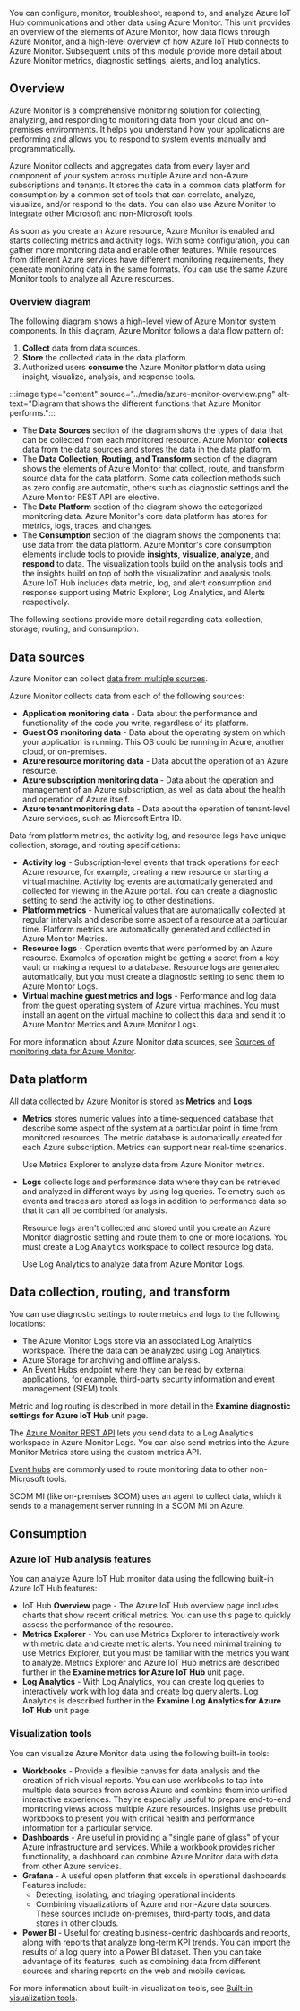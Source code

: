 You can configure, monitor, troubleshoot, respond to, and analyze Azure IoT Hub communications and other data using Azure Monitor. This unit provides an overview of the elements of Azure Monitor, how data flows through Azure Monitor, and a high-level overview of how Azure IoT Hub connects to Azure Monitor. Subsequent units of this module provide more detail about Azure Monitor metrics, diagnostic settings, alerts, and log analytics.

## Overview

Azure Monitor is a comprehensive monitoring solution for collecting, analyzing, and responding to monitoring data from your cloud and on-premises environments. It helps you understand how your applications are performing and allows you to respond to system events manually and programmatically.

Azure Monitor collects and aggregates data from every layer and component of your system across multiple Azure and non-Azure subscriptions and tenants. It stores the data in a common data platform for consumption by a common set of tools that can correlate, analyze, visualize, and/or respond to the data. You can also use Azure Monitor to integrate other Microsoft and non-Microsoft tools.

As soon as you create an Azure resource, Azure Monitor is enabled and starts collecting metrics and activity logs. With some configuration, you can gather more monitoring data and enable other features.
While resources from different Azure services have different monitoring requirements, they generate monitoring data in the same formats. You can use the same Azure Monitor tools to analyze all Azure resources.

### Overview diagram

The following diagram shows a high-level view of Azure Monitor system components. In this diagram, Azure Monitor follows a data flow pattern of:

1. **Collect** data from data sources.
1. **Store** the collected data in the data platform.
1. Authorized users **consume** the Azure Monitor platform data using insight, visualize, analysis, and response tools.

:::image type="content" source="../media/azure-monitor-overview.png" alt-text="Diagram that shows the different functions that Azure Monitor performs.":::

* The **Data Sources** section of the diagram shows the types of data that can be collected from each monitored resource. Azure Monitor **collects** data from the data sources and stores the data in the data platform.
* The **Data Collection, Routing, and Transform** section of the diagram shows the elements of Azure Monitor that collect, route, and transform source data for the data platform. Some data collection methods such as zero config are automatic, others such as diagnostic settings and the Azure Monitor REST API are elective.
* The **Data Platform** section of the diagram shows the categorized monitoring data. Azure Monitor's core data platform has stores for metrics, logs, traces, and changes.
* The **Consumption** section of the diagram shows the components that use data from the data platform. Azure Monitor's core consumption elements include tools to provide **insights**, **visualize**, **analyze**, and **respond** to data. The visualization tools build on the analysis tools and the insights build on top of both the visualization and analysis tools. Azure IoT Hub includes data metric, log, and alert consumption and response support using Metric Explorer, Log Analytics, and Alerts respectively.

The following sections provide more detail regarding data collection, storage, routing, and consumption.

## Data sources

Azure Monitor can collect [data from multiple sources](/azure/azure-monitor/data-sources).

Azure Monitor collects data from each of the following sources:

* **Application monitoring data** - Data about the performance and functionality of the code you write, regardless of its platform.
* **Guest OS monitoring data** - Data about the operating system on which your application is running. This OS could be running in Azure, another cloud, or on-premises.
* **Azure resource monitoring data** - Data about the operation of an Azure resource.
* **Azure subscription monitoring data** - Data about the operation and management of an Azure subscription, as well as data about the health and operation of Azure itself.
* **Azure tenant monitoring data** - Data about the operation of tenant-level Azure services, such as Microsoft Entra ID.

Data from platform metrics, the activity log, and resource logs have unique collection, storage, and routing specifications:

* **Activity log** - Subscription-level events that track operations for each Azure resource, for example, creating a new resource or starting a virtual machine. Activity log events are automatically generated and collected for viewing in the Azure portal. You can create a diagnostic setting to send the activity log to other destinations.
* **Platform metrics** - Numerical values that are automatically collected at regular intervals and describe some aspect of a resource at a particular time. Platform metrics are automatically generated and collected in Azure Monitor Metrics.
* **Resource logs** - Operation events that were performed by an Azure resource. Examples of operation might be getting a secret from a key vault or making a request to a database. Resource logs are generated automatically, but you must create a diagnostic setting to send them to Azure Monitor Logs.
* **Virtual machine guest metrics and logs** - Performance and log data from the guest operating system of Azure virtual machines. You must install an agent on the virtual machine to collect this data and send it to Azure Monitor Metrics and Azure Monitor Logs.

For more information about Azure Monitor data sources, see [Sources of monitoring data for Azure Monitor](/azure/azure-monitor/data-sources).

## Data platform

All data collected by Azure Monitor is stored as **Metrics** and **Logs**.

* **Metrics** stores numeric values into a time-sequenced database that describe some aspect of the system at a particular point in time from monitored resources. The metric database is automatically created for each Azure subscription. Metrics can support near real-time scenarios.

  Use Metrics Explorer to analyze data from Azure Monitor metrics.

* **Logs** collects logs and performance data where they can be retrieved and analyzed in different ways by using log queries.  Telemetry such as events and traces are stored as logs in addition to performance data so that it can all be combined for analysis.

  Resource logs aren't collected and stored until you create an Azure Monitor diagnostic setting and route them to one or more locations. You must create a Log Analytics workspace to collect resource log data.

  Use Log Analytics to analyze data from Azure Monitor Logs.

## Data collection, routing, and transform

You can use diagnostic settings to route metrics and logs to the following locations:

* The Azure Monitor Logs store via an associated Log Analytics workspace. There the data can be analyzed using Log Analytics.
* Azure Storage for archiving and offline analysis.
* An Event Hubs endpoint where they can be read by external applications, for example, third-party security information and event management (SIEM) tools.

Metric and log routing is described in more detail in the **Examine diagnostic settings for Azure IoT Hub** unit page.

The [Azure Monitor REST API](/azure/azure-monitor/logs/logs-ingestion-api-overview) lets you send data to a Log Analytics workspace in Azure Monitor Logs. You can also send metrics into the Azure Monitor Metrics store using the custom metrics API.

[Event hubs](/azure/event-hubs/event-hubs-about) are commonly used to route monitoring data to other non-Microsoft tools.

SCOM MI (like on-premises SCOM) uses an agent to collect data, which it sends to a management server running in a SCOM MI on Azure.

## Consumption

### Azure IoT Hub analysis features

You can analyze Azure IoT Hub monitor data using the following built-in Azure IoT Hub features:

* IoT Hub **Overview** page - The Azure IoT Hub overview page includes charts that show recent critical metrics. You can use this page to quickly assess the performance of the resource.
* **Metrics Explorer** - You can use Metrics Explorer to interactively work with metric data and create metric alerts. You need minimal training to use Metrics Explorer, but you must be familiar with the metrics you want to analyze. Metrics Explorer and Azure IoT Hub metrics are described further in the **Examine metrics for Azure IoT Hub** unit page.
* **Log Analytics** - With Log Analytics, you can create log queries to interactively work with log data and create log query alerts. Log Analytics is described further in the **Examine Log Analytics for Azure IoT Hub** unit page.

### Visualization tools

You can visualize Azure Monitor data using the following built-in tools:

* **Workbooks** - Provide a flexible canvas for data analysis and the creation of rich visual reports. You can use workbooks to tap into multiple data sources from across Azure and combine them into unified interactive experiences. They're especially useful to prepare end-to-end monitoring views across multiple Azure resources. Insights use prebuilt workbooks to present you with critical health and performance information for a particular service.
* **Dashboards** - Are useful in providing a "single pane of glass" of your Azure infrastructure and services. While a workbook provides richer functionality, a dashboard can combine Azure Monitor data with data from other Azure services.
* **Grafana** - A useful open platform that excels in operational dashboards. Features include:
  * Detecting, isolating, and triaging operational incidents.
  * Combining visualizations of Azure and non-Azure data sources. These sources include on-premises, third-party tools, and data stores in other clouds.
* **Power BI** - Useful for creating business-centric dashboards and reports, along with reports that analyze long-term KPI trends. You can import the results of a log query into a Power BI dataset. Then you can take advantage of its features, such as combining data from different sources and sharing reports on the web and mobile devices.

For more information about built-in visualization tools, see [Built-in visualization tools](/azure/azure-monitor/best-practices-analysis#built-in-visualization-tools).
